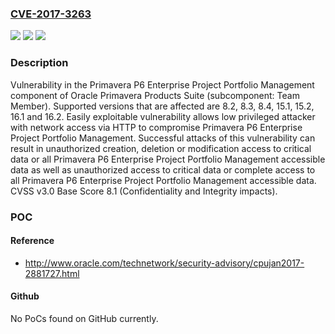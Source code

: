 ### [CVE-2017-3263](https://cve.mitre.org/cgi-bin/cvename.cgi?name=CVE-2017-3263)
![](https://img.shields.io/static/v1?label=Product&message=Primavera%20P6%20Enterprise%20Project%20Portfolio%20Management&color=blue)
![](https://img.shields.io/static/v1?label=Version&message=n%2Fa&color=blue)
![](https://img.shields.io/static/v1?label=Vulnerability&message=CVSS%3A3.0%2FAV%3AN%2FAC%3AL%2FPR%3AL%2FUI%3AN%2FS%3AU%2FC%3AH%2FI%3AH%2FA%3AN&color=brighgreen)

### Description

Vulnerability in the Primavera P6 Enterprise Project Portfolio Management component of Oracle Primavera Products Suite (subcomponent: Team Member). Supported versions that are affected are 8.2, 8.3, 8.4, 15.1, 15.2, 16.1 and 16.2. Easily exploitable vulnerability allows low privileged attacker with network access via HTTP to compromise Primavera P6 Enterprise Project Portfolio Management. Successful attacks of this vulnerability can result in unauthorized creation, deletion or modification access to critical data or all Primavera P6 Enterprise Project Portfolio Management accessible data as well as unauthorized access to critical data or complete access to all Primavera P6 Enterprise Project Portfolio Management accessible data. CVSS v3.0 Base Score 8.1 (Confidentiality and Integrity impacts).

### POC

#### Reference
- http://www.oracle.com/technetwork/security-advisory/cpujan2017-2881727.html

#### Github
No PoCs found on GitHub currently.

